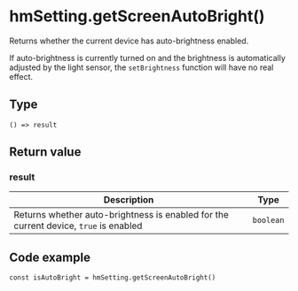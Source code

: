 
# hmSetting.getScreenAutoBright()

Returns whether the current device has auto-brightness enabled.

If auto-brightness is currently turned on and the brightness is automatically adjusted by the light sensor, the `setBrightness` function will have no real effect.

## Type[​](/docs/1.0/reference/device-app-api/hmSetting/getScreenAutoBright/#type "Direct link to Type")

```
() => result  

```
## Return value[​](/docs/1.0/reference/device-app-api/hmSetting/getScreenAutoBright/#return-value "Direct link to Return value")

### result[​](/docs/1.0/reference/device-app-api/hmSetting/getScreenAutoBright/#result "Direct link to result")

| Description | Type |
| --- | --- |
| Returns whether auto-brightness is enabled for the current device, `true` is enabled | `boolean` |

## Code example[​](/docs/1.0/reference/device-app-api/hmSetting/getScreenAutoBright/#code-example "Direct link to Code example")

```
const isAutoBright = hmSetting.getScreenAutoBright()  

```
